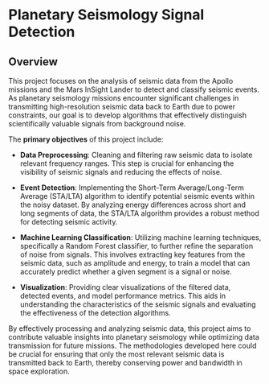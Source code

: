 # Planetary Seismology Signal Detection

## Overview

This project focuses on the analysis of seismic data from the Apollo missions and the Mars InSight Lander to detect and classify seismic events. As planetary seismology missions encounter significant challenges in transmitting high-resolution seismic data back to Earth due to power constraints, our goal is to develop algorithms that effectively distinguish scientifically valuable signals from background noise.

The **primary objectives** of this project include:

- **Data Preprocessing**: Cleaning and filtering raw seismic data to isolate relevant frequency ranges. This step is crucial for enhancing the visibility of seismic signals and reducing the effects of noise.

- **Event Detection**: Implementing the Short-Term Average/Long-Term Average (STA/LTA) algorithm to identify potential seismic events within the noisy dataset. By analyzing energy differences across short and long segments of data, the STA/LTA algorithm provides a robust method for detecting seismic activity.

- **Machine Learning Classification**: Utilizing machine learning techniques, specifically a Random Forest classifier, to further refine the separation of noise from signals. This involves extracting key features from the seismic data, such as amplitude and energy, to train a model that can accurately predict whether a given segment is a signal or noise.

- **Visualization**: Providing clear visualizations of the filtered data, detected events, and model performance metrics. This aids in understanding the characteristics of the seismic signals and evaluating the effectiveness of the detection algorithms.

By effectively processing and analyzing seismic data, this project aims to contribute valuable insights into planetary seismology while optimizing data transmission for future missions. The methodologies developed here could be crucial for ensuring that only the most relevant seismic data is transmitted back to Earth, thereby conserving power and bandwidth in space exploration.
